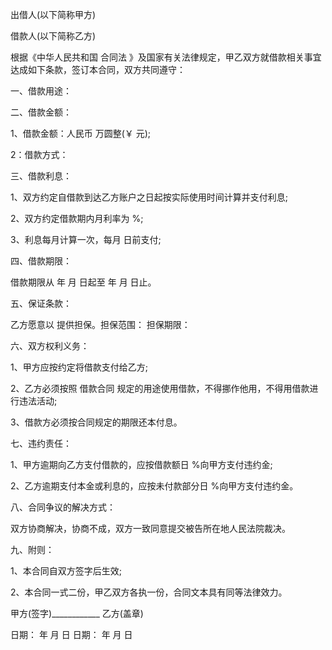 
 


出借人(以下简称甲方)


借款人(以下简称乙方)


根据《中华人民共和国
合同法
》及国家有关法律规定，甲乙双方就借款相关事宜达成如下条款，签订本合同，双方共同遵守：


一、借款用途：


二、借款金额：


1、借款金额：人民币 万圆整(￥ 元);


2：借款方式：


三、借款利息：


1、双方约定自借款到达乙方账户之日起按实际使用时间计算并支付利息;


2、双方约定借款期内月利率为 %;


3、利息每月计算一次，每月 日前支付;


四、借款期限：


借款期限从 年 月 日起至 年 月 日止。


五、保证条款：


乙方愿意以 提供担保。担保范围： 担保期限：


六、双方权利义务：


1、甲方应按约定将借款支付给乙方;


2、乙方必须按照
借款合同
规定的用途使用借款，不得挪作他用，不得用借款进行违法活动;


3、借款方必须按合同规定的期限还本付息。


七、违约责任：


1、甲方逾期向乙方支付借款的，应按借款额日 %向甲方支付违约金;


2、乙方逾期支付本金或利息的，应按未付款部分日 %向甲方支付违约金。


八、合同争议的解决方式：


双方协商解决，协商不成，双方一致同意提交被告所在地人民法院裁决。


九、附则：


1、本合同自双方签字后生效;


2、本合同一式二份，甲乙双方各执一份，合同文本具有同等法律效力。


甲方(签字)____________ 乙方(盖章)


日期： 年 月 日 日期： 年 月 日
 


 

 
 
 
 
 
  


  
 

  


  


  
 
 
 
 

